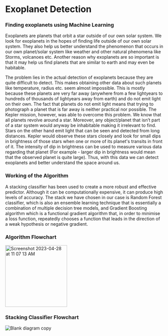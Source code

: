 # Exoplanet Detection 
### Finding exoplanets using Machine Learning

Exoplanets are planets that orbit a star outside of our own solar system. We look for exoplanets in the hopes of finding life outside of our own solar system. They also help us better understand the phenomenon that occurs in our own planet/solar system like weather and other natural phenomena like Storms, volcanoes etc. Another reason why exoplanets are so important is that it may help us find planets that are similar to earth and may even be habitable.

The problem lies in the actual detection of exoplanets because they are quite difficult to detect. This makes obtaining other data about such planets like temperature, radius etc. seem almost impossible. This is mostly because these planets are very far away (anywhere from a few lightyears to hundreds of thousands of lightyears away from earth) and do not emit light on their own. The fact that planets do not emit light means that trying to photograph a planet that is far away is neither practical nor possible. The Kepler mission, however, was able to overcome this problem. We know that all planets revolve around a star. Moreover, any object/planet that isn’t part of a star system would anyway be inhabitable making it irrelevant to find. Stars on the other hand emit light that can be seen and detected from long distances. Kepler would observe these stars closely and look for small dips in brightness of those stars when one or more of its planet's transits in front of it. The intensity of dip in brightness can be used to measure various data regarding that planet (For example - larger dip in brightness would mean that the observed planet is quite large). Thus, with this data we can detect exoplanets and better understand the space around us.

### Working of the Algorithm
A stacking classifier has been used to create a more robust and effective predictor. Although it can be computationally expensive, it can produce high levels of accuracy. The stack we have chosen in our case is Random Forest classifier, which is also an ensemble learning technique that is essentially a combination of multiple decision tree models, and Gradient Boosting algorithm which is a functional gradient algorithm that, in order to minimise a loss function, repeatedly chooses a function that leads in the direction of a weak hypothesis or negative gradient.

### Algorithm Flowchart
<img width="197" alt="Screenshot 2023-04-28 at 11 07 13 AM" src="https://user-images.githubusercontent.com/71997088/235063277-9b7e0990-7df5-400c-9c74-a25928873a53.png">

### Stacking Classifier Flowchart
![Blank diagram copy](https://user-images.githubusercontent.com/71997088/235063098-37a8a1c6-c784-4b81-a1e0-1b702d0b8812.png)
